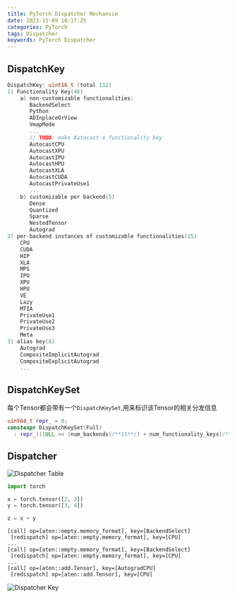 ```yaml
---
title: PyTorch Dispatcher Mechansim
date: 2023-11-09 10:17:25
categories: PyTorch
tags: Dispatcher
keywords: PyTorch Dispatcher
---
```


## DispatchKey

```C++
DispatchKey: uint16_t (total 132)
1) Functionality Key(46)
    a) non-customizable functionalities:
       BackendSelect
       Python
       ADInplaceOrView
       VmapMode
       ...
       // TODO: make Autocast a functionality key
       AutocastCPU
       AutocastXPU
       AutocastIPU
       AutocastHPU
       AutocastXLA
       AutocastCUDA
       AutocastPrivateUse1
       ...
    b) customizable per backend(5)
       Dense
       Quantized
       Sparse
       NestedTensor
       Autograd
2) per-backend instances of customizable functionalities(15)
    CPU
    CUDA
    HIP
    XLA
    MPS
    IPU
    XPU
    HPU
    VE
    Lazy
    MTIA
    PrivateUse1
    PrivateUse2
    PrivateUse3
    Meta
3) alias key(8)
    Autograd
    CompositeImplicitAutograd
    CompositeExplicitAutograd
    ...
```

## DispatchKeySet

每个Tensor都会带有一个``DispatchKeySet``,用来标识该Tensor的相关分发信息

```C++
uint64_t repr_ = 0;
constexpr DispatchKeySet(Full)
  : repr_((1ULL << (num_backends(/**15**/) + num_functionality_keys(/**47**/) - 1)) - 1) {}
```

## Dispatcher

![Dispatcher Table](https://i.mji.rip/2023/11/13/83d05eaa581c4478e44fb0056d52de75.png)

```Python
import torch

x = torch.tensor([2, 3])
y = torch.tensor([3, 4])

z = x + y
```

```text
[call] op=[aten::empty.memory_format], key=[BackendSelect]
 [redispatch] op=[aten::empty.memory_format], key=[CPU]
...
[call] op=[aten::empty.memory_format], key=[BackendSelect]
 [redispatch] op=[aten::empty.memory_format], key=[CPU]
...
[call] op=[aten::add.Tensor], key=[AutogradCPU]
 [redispatch] op=[aten::add.Tensor], key=[CPU]
```

![Dispatcher Key](https://i.mji.rip/2023/11/13/00850b944cf2fdf343095022eb7b59a2.png)
